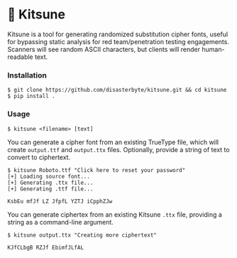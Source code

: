 # 🦊 Kitsune

Kitsune is a tool for generating randomized substitution cipher fonts, useful for bypassing static analysis for red team/penetration testing engagements. Scanners will see random ASCII characters, but clients will render human-readable text.

### Installation

```console
$ git clone https://github.com/disasterbyte/kitsune.git && cd kitsune
$ pip install .
```

### Usage

```console
$ kitsune <filename> [text]
```

You can generate a cipher font from an existing TrueType file, which will create `output.ttf` and `output.ttx` files. Optionally, provide a string of text to convert to ciphertext.

```console
$ kitsune Roboto.ttf "Click here to reset your password"
[+] Loading source font...
[+] Generating .ttx file...
[+] Generating .ttf file...

KsbEu mfJf LZ JfpfL YZTJ iCpphZJw
```

You can generate ciphertex from an existing Kitsune `.ttx` file, providing a string as a command-line argument.

```console
$ kitsune output.ttx "Creating more ciphertext"

KJfCLbgB RZJf EbimfJLfAL
```

